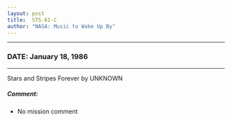 ```yaml
---
layout: post
title:  STS-61-C
author: "NASA: Music to Wake Up By"
---
```


----
### DATE: January 18, 1986
----
Stars and Stripes Forever by UNKNOWN

##### Comment:
* No mission comment
